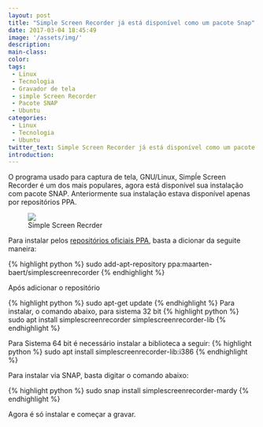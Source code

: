 ```yaml
---
layout: post
title: "Simple Screen Recorder já está disponível como um pacote Snap"
date: 2017-03-04 18:45:49
image: '/assets/img/'
description:
main-class:
color:
tags: 
 - Linux
 - Tecnologia
 - Gravador de tela
 - simple Screen Recorder
 - Pacote SNAP
 - Ubuntu
categories:
 - Linux
 - Tecnologia
 - Ubuntu
twitter_text: Simple Screen Recorder já está disponível como um pacote Snap
introduction:
---
```


O programa usado para captura de tela, GNU/Linux, Simpĺe Screen Recorder é um dos mais populares, agora está disponível sua instalação com pacote SNAP. Anteriormente sua instalação estava disponível apenas por repositórios PPA.

<figure>
	<img src="/images/imagens/simple.jpg">
	<figcaption>Simple Screen Recrder</figcaption>
</figure>


Para instalar pelos [repositórios oficiais PPA], basta a dicionar da seguite maneira:



{% highlight python %}
      sudo add-apt-repository ppa:maarten-baert/simplescreenrecorder
{% endhighlight %}
 
Após adicionar o repositório

{% highlight python %}
      sudo apt-get update
{% endhighlight %}
Para instalar, o comando abaixo, para sistema 32 bit 
{% highlight python %}
      sudo apt install simplescreenrecorder simplescreenrecorder-lib
{% endhighlight %}

Para Sistema 64 bit é necessário instalar a biblioteca a seguir:
{% highlight python %}
      sudo apt install simplescreenrecorder-lib:i386
{% endhighlight %}


Para instalar via SNAP, basta digitar o comando abaixo:

{% highlight python %}
      sudo snap install simplescreenrecorder-mardy
{% endhighlight %}


Agora é só instalar e começar a gravar.














[repositórios oficiais PPA]: https://launchpad.net/~maarten-baert/+archive/ubuntu/simplescreenrecorder/
